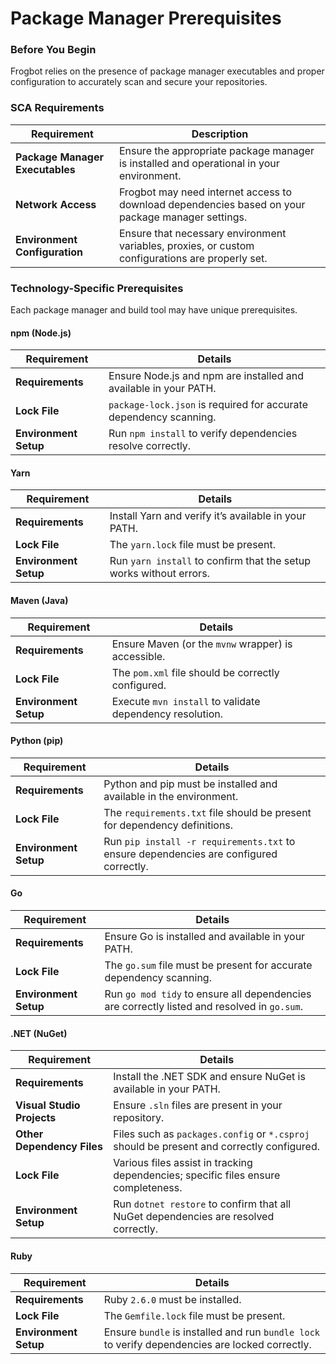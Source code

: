 # Package Manager Prerequisites

### Before You Begin

Frogbot relies on the presence of package manager executables and proper configuration to accurately scan and secure your repositories.

### SCA Requirements

| Requirement                     | Description                                                                                       |
| ------------------------------- | ------------------------------------------------------------------------------------------------- |
| **Package Manager Executables** | Ensure the appropriate package manager is installed and operational in your environment.          |
| **Network Access**              | Frogbot may need internet access to download dependencies based on your package manager settings. |
| **Environment Configuration**   | Ensure that necessary environment variables, proxies, or custom configurations are properly set.  |

### Technology-Specific Prerequisites

Each package manager and build tool may have unique prerequisites.

#### **npm (Node.js)**

| Requirement           | Details                                                           |
| --------------------- | ----------------------------------------------------------------- |
| **Requirements**      | Ensure Node.js and npm are installed and available in your PATH.  |
| **Lock File**         | `package-lock.json` is required for accurate dependency scanning. |
| **Environment Setup** | Run `npm install` to verify dependencies resolve correctly.       |

#### **Yarn**

| Requirement           | Details                                                             |
| --------------------- | ------------------------------------------------------------------- |
| **Requirements**      | Install Yarn and verify it’s available in your PATH.                |
| **Lock File**         | The `yarn.lock` file must be present.                               |
| **Environment Setup** | Run `yarn install`  to confirm that the setup works without errors. |

#### **Maven (Java)**

| Requirement           | Details                                                  |
| --------------------- | -------------------------------------------------------- |
| **Requirements**      | Ensure Maven (or the `mvnw` wrapper) is accessible.      |
| **Lock File**         | The `pom.xml` file should be correctly configured.       |
| **Environment Setup** | Execute `mvn install` to validate dependency resolution. |

#### **Python (pip)**

| Requirement           | Details                                                                                |
| --------------------- | -------------------------------------------------------------------------------------- |
| **Requirements**      | Python and pip must be installed and available in the environment.                     |
| **Lock File**         | The `requirements.txt` file should be present for dependency definitions.              |
| **Environment Setup** | Run `pip install -r requirements.txt` to ensure dependencies are configured correctly. |

#### **Go**

| Requirement           | Details                                                                                     |
| --------------------- | ------------------------------------------------------------------------------------------- |
| **Requirements**      | Ensure Go is installed and available in your PATH.                                          |
| **Lock File**         | The `go.sum` file must be present for accurate dependency scanning.                         |
| **Environment Setup** | Run `go mod tidy` to ensure all dependencies are correctly listed and resolved in `go.sum`. |

#### **.NET (NuGet)**

| Requirement                | Details                                                                                    |
| -------------------------- | ------------------------------------------------------------------------------------------ |
| **Requirements**           | Install the .NET SDK and ensure NuGet is available in your PATH.                           |
| **Visual Studio Projects** | Ensure `.sln` files are present in your repository.                                        |
| **Other Dependency Files** | Files such as `packages.config` or  `*.csproj` should be present and correctly configured. |
| **Lock File**              | Various files assist in tracking dependencies; specific files ensure completeness.         |
| **Environment Setup**      | Run `dotnet restore` to confirm that all NuGet dependencies are resolved correctly.        |

#### Ruby

| Requirement           | Details                                                                                         |
| --------------------- | ----------------------------------------------------------------------------------------------- |
| **Requirements**      | Ruby `2.6.0` must be installed.                                                                 |
| **Lock File**         | The `Gemfile.lock` file must be present.                                                        |
| **Environment Setup** | Ensure `bundle` is installed and run `bundle lock` to verify dependencies are locked correctly. |
